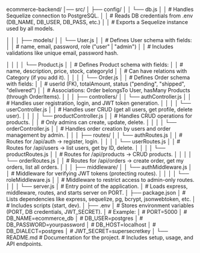 ecommerce-backend/
│── src/
│   ├── config/
│   │   └── db.js
│   │        # Handles Sequelize connection to PostgreSQL.
│   │        # Reads DB credentials from .env (DB_NAME, DB_USER, DB_PASS, etc.)
│   │        # Exports a Sequelize instance used by all models.

│   │
│   ├── models/
│   │   └── User.js
│   │        # Defines User schema with fields:
│   │        # name, email, password, role ("user" | "admin")
│   │        # Includes validations like unique email, password hash.

│   │
│   │   └── Product.js
│   │        # Defines Product schema with fields:
│   │        # name, description, price, stock, categoryId
│   │        # Can have relations with Category (if you add it).
│   │
│   │   └── Order.js
│   │        # Defines Order schema with fields:
│   │        # userId (FK), totalAmount, status ("pending", "shipped", "delivered")
│   │        # Associations: Order belongsTo User, hasMany Products (through OrderItems).
│   │
│   ├── controllers/
│   │   └── authController.js
│   │        # Handles user registration, login, and JWT token generation.
│   │
│   │   └── userController.js
│   │        # Handles user CRUD (get all users, get profile, delete user).
│   │
│   │   └── productController.js
│   │        # Handles CRUD operations for products.
│   │        # Only admins can create, update, delete.
│   │
│   │   └── orderController.js
│   │        # Handles order creation by users and order management by admin.
│   │
│   ├── routes/
│   │   └── authRoutes.js
│   │        # Routes for /api/auth → register, login.
│   │
│   │   └── userRoutes.js
│   │        # Routes for /api/users → list users, get by ID, delete.
│   │
│   │   └── productRoutes.js
│   │        # Routes for /api/products → CRUD products.
│   │
│   │   └── orderRoutes.js
│   │        # Routes for /api/orders → create order, get my orders, list all orders.
│   │
│   ├── middleware/
│   │   └── authMiddleware.js
│   │        # Middleware for verifying JWT tokens (protecting routes).
│   │
│   │   └── roleMiddleware.js
│   │        # Middleware to restrict access to admin-only routes.
│   │
│   └── server.js
│        # Entry point of the application.
│        # Loads express, middleware, routes, and starts server on PORT.
│
├── package.json
│   # Lists dependencies like express, sequelize, pg, bcrypt, jsonwebtoken, etc.
│   # Includes scripts (start, dev).
│
├── .env
│   # Stores environment variables (PORT, DB credentials, JWT_SECRET).
│   # Example:
│   # PORT=5000
│   # DB_NAME=ecommerce_db
│   # DB_USER=postgres
│   # DB_PASSWORD=yourpassword
│   # DB_HOST=localhost
│   # DB_DIALECT=postgres
│   # JWT_SECRET=supersecretkey
│
└── README.md
    # Documentation for the project.
    # Includes setup, usage, and API endpoints.
